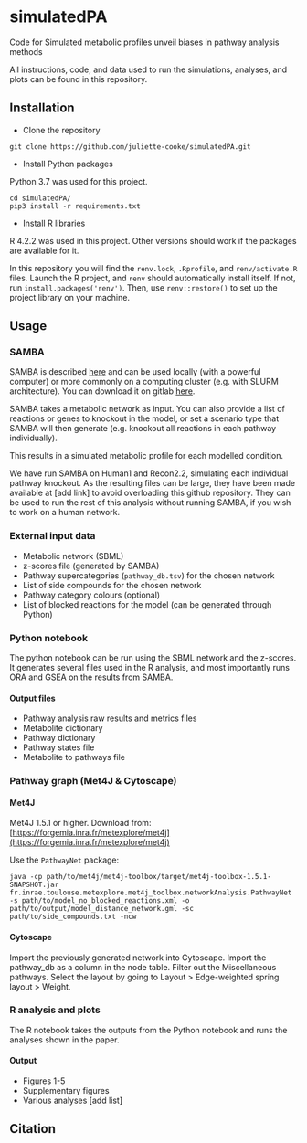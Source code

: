 # simulatedPA
Code for Simulated metabolic profiles unveil biases in pathway analysis methods

All instructions, code, and data used to run the simulations, analyses, and plots can be found in this repository.

## Installation
- Clone the repository
```
git clone https://github.com/juliette-cooke/simulatedPA.git
```

- Install Python packages  

Python 3.7 was used for this project.
```
cd simulatedPA/
pip3 install -r requirements.txt
```

- Install R libraries  

R 4.2.2 was used in this project. Other versions should work if the packages are available for it.

In this repository you will find the `renv.lock`, `.Rprofile`, and `renv/activate.R` files. Launch the R project, and `renv` should automatically install itself. If not, run `install.packages('renv')`. Then, use `renv::restore()` to set up the project library on your machine.


## Usage
### SAMBA
SAMBA is described [here](https://doi.org/10.1371%2Fjournal.pcbi.1011381) and can be used locally (with a powerful computer) or more commonly on a computing cluster (e.g. with SLURM architecture). You can download it on gitlab [here](https://forgemia.inra.fr/metexplore/cbm/samba-project/samba).

SAMBA takes a metabolic network as input. You can also provide a list of reactions or genes to knockout in the model, or set a scenario type that SAMBA will then generate (e.g. knockout all reactions in each pathway individually).

This results in a simulated metabolic profile for each modelled condition.

We have run SAMBA on Human1 and Recon2.2, simulating each individual pathway knockout. As the resulting files can be large, they have been made available at [add link] to avoid overloading this github repository. They can be used to run the rest of this analysis without running SAMBA, if you wish to work on a human network.

### External input data
- Metabolic network (SBML)
- z-scores file (generated by SAMBA)
- Pathway supercategories (`pathway_db.tsv`) for the chosen network
- List of side compounds for the chosen network
- Pathway category colours (optional)
- List of blocked reactions for the model (can be generated through Python)


### Python notebook
The python notebook can be run using the SBML network and the z-scores. It generates several files used in the R analysis, and most importantly runs ORA and GSEA on the results from SAMBA.

#### Output files
- Pathway analysis raw results and metrics files
- Metabolite dictionary
- Pathway dictionary
- Pathway states file
- Metabolite to pathways file


### Pathway graph (Met4J & Cytoscape)
#### Met4J
Met4J 1.5.1 or higher. Download from: [https://forgemia.inra.fr/metexplore/met4j](https://forgemia.inra.fr/metexplore/met4j)

Use the `PathwayNet` package:

```{bash}
java -cp path/to/met4j/met4j-toolbox/target/met4j-toolbox-1.5.1-SNAPSHOT.jar fr.inrae.toulouse.metexplore.met4j_toolbox.networkAnalysis.PathwayNet -s path/to/model_no_blocked_reactions.xml -o path/to/output/model_distance_network.gml -sc path/to/side_compounds.txt -ncw
```

#### Cytoscape
Import the previously generated network into Cytoscape. Import the pathway_db as a column in the node table. Filter out the Miscellaneous pathways. Select the layout by going to Layout > Edge-weighted spring layout > Weight.

### R analysis and plots
The R notebook takes the outputs from the Python notebook and runs the analyses shown in the paper. 


#### Output
- Figures 1-5
- Supplementary figures
- Various analyses [add list]

## Citation

